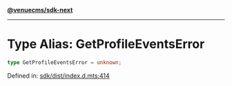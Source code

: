 [**@venuecms/sdk-next**](../Index.md)

***

# Type Alias: GetProfileEventsError

```ts
type GetProfileEventsError = unknown;
```

Defined in: [sdk/dist/index.d.mts:414](https://github.com/venuecms/sdk/blob/bc8b8c4174423a3d8d92fe0cce4d46883acf7584/packages/sdk/dist/index.d.mts#L414)
